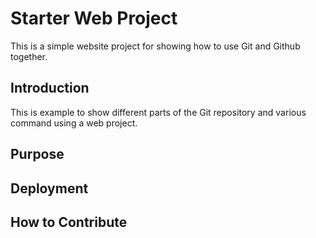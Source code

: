 # Starter Web Project

This is a simple website project for 
showing how to use Git and Github together.

## Introduction
This is example to show different parts
of the Git repository and various command using a web project.

## Purpose

## Deployment

## How to Contribute
